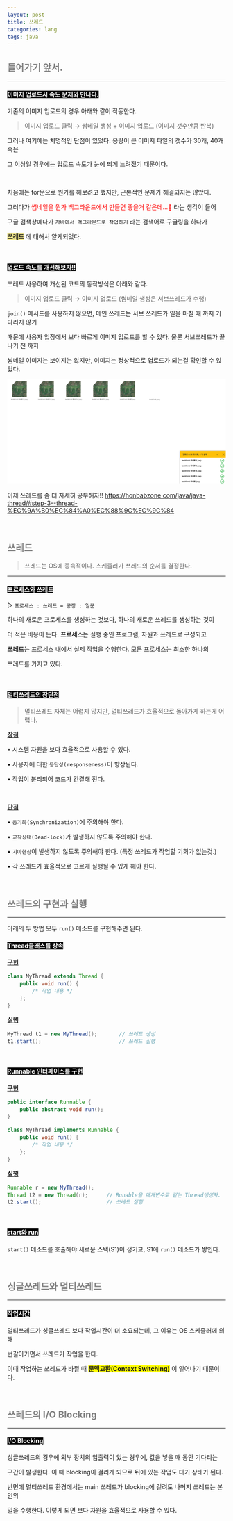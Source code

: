 ```yaml
---
layout: post
title: 쓰레드
categories: lang
tags: java
---
```


## <span style="color:gray">들어가기 앞서.</span>

---

#### <span style="background-color:black; color:white">이미지 업로드시 속도 문제와 만나다.</span>

기존의 이미지 업로드의 경우 아래와 같이 작동한다.

> 이미지 업로드 클릭 → 썸네일 생성 + 이미지 업로드 (이미지 갯수만큼 반복)

그러나 여기에는 치명적인 단점이 있었다. 용량이 큰 이미지 파일의 갯수가 30개, 40개 혹은 

그 이상일 경우에는 업로드 속도가 눈에 띄게 느려졌기 때문이다. 

<br>

처음에는 for문으로 뭔가를 해보려고 했지만, 근본적인 문제가 해결되지는 않았다.

그러다가 <span style="color:red">썸네일을 뭔가 백그라운드에서 만들면 좋을거 같은데...🤔</span> 라는 생각이 들어

구글 검색창에다가 `자바에서 백그라운드로 작업하기` 라는 검색어로 구글링을 하다가

**<span style="background-color:#F0E68C">쓰레드</span>** 에 대해서 알게되었다.

<br>

#### <span style="background-color:black; color:white">업로드 속도를 개선해보자!!</span>

쓰레드 사용하여 개선된 코드의 동작방식은 아래와 같다.

> 이미지 업로드 클릭 →  이미지 업로드 (썸네일 생성은 서브쓰레드가 수행)

`join()` 메서드를 사용하지 않으면, 메인 쓰레드는 서브 쓰레드가 일을 마칠 때 까지 기다리지 않기 

때문에 사용자 입장에서 보다 빠르게 이미지 업로드를 할 수 있다. 물론 서브쓰레드가 끝나기 전 까지 

썸네일 이미지는 보이지는 않지만, 이미지는 정상적으로 업로드가 되는걸 확인할 수 있었다. 

<img src = "/assets/img/java/thread/정상작동.png"><br>

이제 쓰레드를 좀 더 자세히 공부해자!! https://honbabzone.com/java/java-thread/#step-3--thread-%EC%9A%B0%EC%84%A0%EC%88%9C%EC%9C%84

<br>

## <span style="color:gray">쓰레드</span>

> 쓰레드는 OS에 종속적이다. 스케쥴러가 쓰레드의 순서를 결정한다.

---

#### <span style="background-color:black; color:white">프로세스와 쓰레드</span>

▷ `프로세스 : 쓰레드 = 공장 : 일꾼`

하나의 새로운 프로세스를 생성하는 것보다, 하나의 새로운 쓰레드를 생성하는 것이

더 적은 비용이 든다. **프로세스**는 실행 중인 프로그램, 자원과 쓰레드로 구성되고

**쓰레드**는 프로세스 내에서 실제 작업을 수행한다. 모든 프로세스는 최소한 하나의 

쓰레드를 가지고 있다.

<br>

#### <span style="background-color:black; color:white">멀티쓰레드의 장단점</span>

> 멀티쓰레드 자체는 어렵지 않지만, 멀티쓰레드가 효율적으로 돌아가게 하는게 어렵다.

**<u>장점</u>**

• 시스템 자원을 보다 효율적으로 사용할 수 있다.

• 사용자에 대한 `응답성(responseness)`이 향상된다.

• 작업이 분리되어 코드가 간결해 진다.

<br>

**<u>단점</u>**

• `동기화(Synchronization)`에 주의해야 한다.

• `교착상태(Dead-lock)`가 발생하지 않도록 주의해야 한다.

• `기아현상`이 발생하지 않도록 주의해야 한다. (특정 쓰레드가 작업할 기회가 없는것.)

• 각 쓰레드가 효율적으로 고르게 실행될 수 있게 해야 한다.

<br>

## <span style="color:gray">쓰레드의 구현과 실행</span>

---

아래의 두 방법 모두 `run()` 메소드를 구현해주면 된다.

#### <span style="background-color:black; color:white">Thread클래스를 상속</span>

**<u>구현</u>**

```java
class MyThread extends Thread {
    public void run() {
        /* 작업 내용 */
    };
}
```

**<u>실행</u>**

```java
MyThread t1 = new MyThread();       // 쓰레드 생성
t1.start();                         // 쓰레드 실행
```

<br>

#### <span style="background-color:black; color:white">Runnable 인터페이스를 구현</span>

**<u>구현</u>**

```java
public interface Runnable {
    public abstract void run();
}
```
```java
class MyThread implements Runnable {
    public void run() {
        /* 작업 내용 */
    };
}
```

**<u>실행</u>**

```java
Runnable r = new MyThread();
Thread t2 = new Thread(r);      // Runable을 매개변수로 같는 Thread생성자.
t2.start();                     // 쓰레드 실행
```

<br>

#### <span style="background-color:black; color:white">start와 run</span>

`start()` 메소드를 호출해야 새로운 스택(S1)이 생기고, S1에 `run()` 메소드가 쌓인다. 

<br>

## <span style="color:gray">싱글쓰레드와 멀티쓰레드</span>

---

#### <span style="background-color:black; color:white">작업시간</span>

멀티쓰레드가 싱글쓰레드 보다 작업시간이 더 소요되는데, 그 이유는 OS 스케쥴러에 의해

번갈아가면서 쓰레드가 작업을 한다. 

이때 작업하는 쓰레드가 바뀔 때 **<span style="background-color:yellow">문맥교환(Context Switching)</span>** 이 일어나기 때문이다.

<br>

## <span style="color:gray">쓰레드의 I/O Blocking</span>

---

#### <span style="background-color:black; color:white">I/O Blocking</span>

싱글쓰레드의 경우에 외부 장치의 입출력이 있는 경우에, 값을 넣을 때 동안 기다리는

구간이 발생한다. 이 때 blocking이 걸리게 되므로 뒤에 있는 작업도 대기 상태가 된다.

반면에 멀티쓰레드 환경에서는 main 쓰레드가 blocking에 걸려도 나머지 쓰레드는 본인의

일을 수행한다. 이렇게 되면 보다 자원을 효율적으로 사용할 수 있다. 